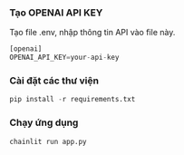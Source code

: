 ### Tạo OPENAI API KEY
Tạo file .env, nhập thông tin API vào file này.
```python
[openai]
OPENAI_API_KEY=your-api-key
```
### Cài đặt các thư viện
```python
pip install -r requirements.txt
```
### Chạy ứng dụng
```python
chainlit run app.py
```
